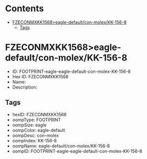 



Contents
========

* [FZECONMXKK1568>eagle-default/con-molex/KK-156-8](#fzeconmxkk1568eagle-defaultcon-molexkk-156-8)
	* [Tags](#tags)

# FZECONMXKK1568>eagle-default/con-molex/KK-156-8

- ID: FOOTPRINT-eagle-eagle-default-con-molex-KK-156-8
- Hex ID: FZECONMXKK1568
- Name: 
- Description: 

## Tags

- hexID: FZECONMXKK1568
- oompType: FOOTPRINT
- oompSize: eagle
- oompColor: eagle-default
- oompDesc: con-molex
- oompIndex: KK-156-8
- oompName: eagle-default/con-molex/KK-156-8
- oompID: FOOTPRINT-eagle-eagle-default-con-molex-KK-156-8
